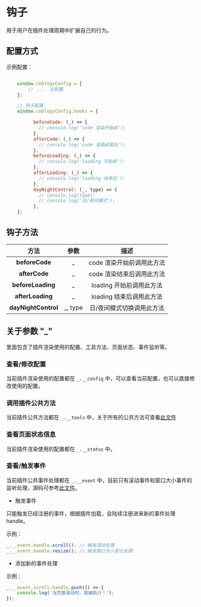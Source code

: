 # 钩子

用于用户在插件处理周期中扩展自己的行为。

## 配置方式

示例配置：

```javascript

    window.cnblogsConfig = {
        // ...  主配置
    };

    // 钩子配置
    window.cnblogsConfig.hooks = {

          beforeCode: (_) => {
            // console.log('code 渲染开始前');
          },
          afterCode: (_) => {
            // console.log('code 渲染结束后');
          },
          beforeLoading: (_) => {
            // console.log('loading 开始前');
          },
          afterLoading: (_) => {
            // console.log('loading 结束后');
          },
          dayNightControl: (_, type) => {
            // console.log(type);
            // console.log('日/夜间模式');
          },
    };

```

## 钩子方法

|      **方法**       | **参数** |         **描述**          |
| :-----------------: | :------: | :-----------------------: |
|   **beforeCode**    |    _     | code 渲染开始前调用此方法 |
|    **afterCode**    |    _     | code 渲染结束后调用此方法 |
|  **beforeLoading**  |    _     | loading 开始前调用此方法  |
|  **afterLoading**   |    _     | loading 结束后调用此方法  |
| **dayNightControl** | _, type  | 日/夜间模式切换调用此方法 |

## 关于参数 "_"

里面包含了插件渲染使用的配置、工具方法、页面状态、事件监听等。

### 查看/修改配置

当前插件渲染使用的配置都在 `_.__config` 中，可以查看当前配置，也可以直接修改使用的配置。

### 调用插件公共方法

当前插件公共方法都在 `_.__tools` 中，关于所有的公共方法可查看[此文件](https://github.com/BNDong/Cnblogs-Theme-SimpleMemory/blob/v2/src/utils/tools.js)

### 查看页面状态信息

当前插件渲染使用的配置都在 `_.__status` 中。

### 查看/触发事件

当前插件公共事件处理都在 `_.__event` 中，目前只有滚动事件和窗口大小事件的监听处理，源码可参考[此文件](https://github.com/BNDong/Cnblogs-Theme-SimpleMemory/blob/v2/src/components/event/event.js)。

* 触发事件

只能触发已经注册的事件，根据插件加载，会陆续注册进来新的事件处理 handle。

示例：

```javascript
_.__event.handle.scroll(); // 触发滚动处理
_.__event.handle.resize(); // 触发窗口大小变化处理
```

* 添加新的事件处理

示例：

```javascript
_.__event.scroll.handle.push(() => {
    console.log('当页面滚动时，我被执行！');
});
```
